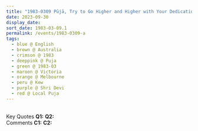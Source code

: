 ```yaml
---
title: "1983-0309 Pūjā, Try to Go Higher and Higher with Your Dedication to Yourself and to Sahaja Yoga (Dedication Comes when You Realize that You Are a Spirit), Āśhram, 1267 Burke Road, Kew, Melbourne, Victoria, Australia"
date: 2023-09-30
display_date: 
sort_date: 1983-03-09.1
permalink: /events/1983-0309-a
tags:
  - blue @ English
  - brown @ Australia
  - crimson @ 1983
  - deeppink @ Puja
  - green @ 1983-03
  - maroon @ Victoria
  - orange @ Melbourne
  - peru @ Kew
  - purple @ Shri Devi
  - red @ Local Puja
---
```


<br>

<wave-list>
  <list-title color="DarkSeaGreen" width="55">Key Quotes</list-title>
  <list-item color="BlanchedAlmond" width="280"><b>Q1:</b> <i></i></list-item>
  <list-item color="Lavender" width="280"><b>Q2:</b> <i></i></list-item>
</wave-list>

<br>

<wave-list>
  <list-title color="DarkSeaGreen" width="55">Comments</list-title>
  <list-item color="BlanchedAlmond" width="280"><b>C1:</b> <i></i></list-item>
  <list-item color="Lavender" width="280"><b>C2:</b> <i></i></list-item>
</wave-list>